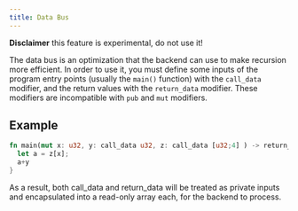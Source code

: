 ```yaml
---
title: Data Bus
---
```

**Disclaimer** this feature is experimental, do not use it!

The data bus is an optimization that the backend can use to make recursion more efficient.
In order to use it, you must define some inputs of the program entry points (usually the `main()`
function) with the `call_data` modifier, and the return values with the `return_data` modifier.
These modifiers are incompatible with `pub` and `mut` modifiers.


## Example


```rust
fn main(mut x: u32, y: call_data u32, z: call_data [u32;4] ) -> return_data u32 {
  let a = z[x];
  a+y
}
```

As a result, both call_data and return_data will be treated as private inputs and encapsulated into a read-only array each, for the backend to process.

